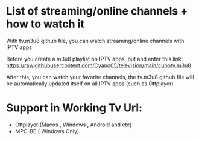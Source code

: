 # List of streaming/online channels + how to watch it
With tv.m3u8 github file, you can watch streaming/online channels with IPTV apps

Before you create a m3u8 playlist on IPTV apps, put and enter this link: https://raw.githubusercontent.com/Cyano05/television/main/cubotv.m3u8

After this, you can watch your favorite channels, the tv.m3u8 github file will be automatically updated itself on all IPTV apps (such as Ottplayer)

# Support in Working Tv Url:
- Ottplayer (Macos , Windows , Android and etc)
- MPC-BE ( Windows Only) 
 
